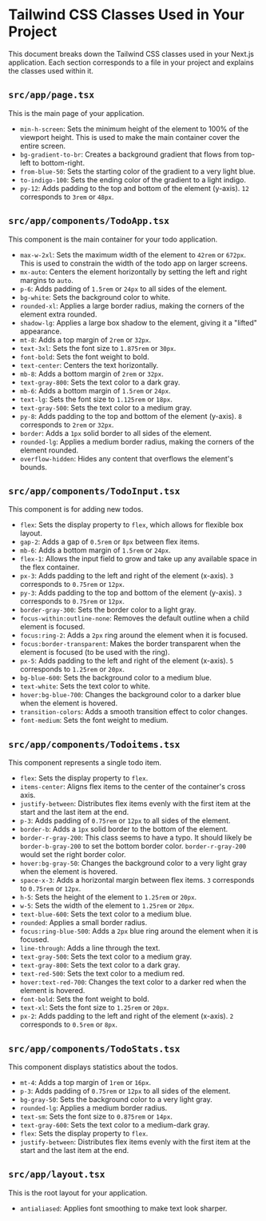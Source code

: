 
# Tailwind CSS Classes Used in Your Project

This document breaks down the Tailwind CSS classes used in your Next.js application. Each section corresponds to a file in your project and explains the classes used within it.

## `src/app/page.tsx`

This is the main page of your application.

- `min-h-screen`: Sets the minimum height of the element to 100% of the viewport height. This is used to make the main container cover the entire screen.
- `bg-gradient-to-br`: Creates a background gradient that flows from top-left to bottom-right.
- `from-blue-50`: Sets the starting color of the gradient to a very light blue.
- `to-indigo-100`: Sets the ending color of the gradient to a light indigo.
- `py-12`: Adds padding to the top and bottom of the element (y-axis). `12` corresponds to `3rem` or `48px`.

## `src/app/components/TodoApp.tsx`

This component is the main container for your todo application.

- `max-w-2xl`: Sets the maximum width of the element to `42rem` or `672px`. This is used to constrain the width of the todo app on larger screens.
- `mx-auto`: Centers the element horizontally by setting the left and right margins to `auto`.
- `p-6`: Adds padding of `1.5rem` or `24px` to all sides of the element.
- `bg-white`: Sets the background color to white.
- `rounded-xl`: Applies a large border radius, making the corners of the element extra rounded.
- `shadow-lg`: Applies a large box shadow to the element, giving it a "lifted" appearance.
- `mt-8`: Adds a top margin of `2rem` or `32px`.
- `text-3xl`: Sets the font size to `1.875rem` or `30px`.
- `font-bold`: Sets the font weight to bold.
- `text-center`: Centers the text horizontally.
- `mb-8`: Adds a bottom margin of `2rem` or `32px`.
- `text-gray-800`: Sets the text color to a dark gray.
- `mb-6`: Adds a bottom margin of `1.5rem` or `24px`.
- `text-lg`: Sets the font size to `1.125rem` or `18px`.
- `text-gray-500`: Sets the text color to a medium gray.
- `py-8`: Adds padding to the top and bottom of the element (y-axis). `8` corresponds to `2rem` or `32px`.
- `border`: Adds a `1px` solid border to all sides of the element.
- `rounded-lg`: Applies a medium border radius, making the corners of the element rounded.
- `overflow-hidden`: Hides any content that overflows the element's bounds.

## `src/app/components/TodoInput.tsx`

This component is for adding new todos.

- `flex`: Sets the display property to `flex`, which allows for flexible box layout.
- `gap-2`: Adds a gap of `0.5rem` or `8px` between flex items.
- `mb-6`: Adds a bottom margin of `1.5rem` or `24px`.
- `flex-1`: Allows the input field to grow and take up any available space in the flex container.
- `px-3`: Adds padding to the left and right of the element (x-axis). `3` corresponds to `0.75rem` or `12px`.
- `py-3`: Adds padding to the top and bottom of the element (y-axis). `3` corresponds to `0.75rem` or `12px`.
- `border-gray-300`: Sets the border color to a light gray.
- `focus-within:outline-none`: Removes the default outline when a child element is focused.
- `focus:ring-2`: Adds a `2px` ring around the element when it is focused.
- `focus:border-transparent`: Makes the border transparent when the element is focused (to be used with the ring).
- `px-5`: Adds padding to the left and right of the element (x-axis). `5` corresponds to `1.25rem` or `20px`.
- `bg-blue-600`: Sets the background color to a medium blue.
- `text-white`: Sets the text color to white.
- `hover:bg-blue-700`: Changes the background color to a darker blue when the element is hovered.
- `transition-colors`: Adds a smooth transition effect to color changes.
- `font-medium`: Sets the font weight to medium.

## `src/app/components/Todoitems.tsx`

This component represents a single todo item.

- `flex`: Sets the display property to `flex`.
- `items-center`: Aligns flex items to the center of the container's cross axis.
- `justify-between`: Distributes flex items evenly with the first item at the start and the last item at the end.
- `p-3`: Adds padding of `0.75rem` or `12px` to all sides of the element.
- `border-b`: Adds a `1px` solid border to the bottom of the element.
- `border-r-gray-200`: This class seems to have a typo. It should likely be `border-b-gray-200` to set the bottom border color. `border-r-gray-200` would set the right border color.
- `hover:bg-gray-50`: Changes the background color to a very light gray when the element is hovered.
- `space-x-3`: Adds a horizontal margin between flex items. `3` corresponds to `0.75rem` or `12px`.
- `h-5`: Sets the height of the element to `1.25rem` or `20px`.
- `w-5`: Sets the width of the element to `1.25rem` or `20px`.
- `text-blue-600`: Sets the text color to a medium blue.
- `rounded`: Applies a small border radius.
- `focus:ring-blue-500`: Adds a `2px` blue ring around the element when it is focused.
- `line-through`: Adds a line through the text.
- `text-gray-500`: Sets the text color to a medium gray.
- `text-gray-800`: Sets the text color to a dark gray.
- `text-red-500`: Sets the text color to a medium red.
- `hover:text-red-700`: Changes the text color to a darker red when the element is hovered.
- `font-bold`: Sets the font weight to bold.
- `text-xl`: Sets the font size to `1.25rem` or `20px`.
- `px-2`: Adds padding to the left and right of the element (x-axis). `2` corresponds to `0.5rem` or `8px`.

## `src/app/components/TodoStats.tsx`

This component displays statistics about the todos.

- `mt-4`: Adds a top margin of `1rem` or `16px`.
- `p-3`: Adds padding of `0.75rem` or `12px` to all sides of the element.
- `bg-gray-50`: Sets the background color to a very light gray.
- `rounded-lg`: Applies a medium border radius.
- `text-sm`: Sets the font size to `0.875rem` or `14px`.
- `text-gray-600`: Sets the text color to a medium-dark gray.
- `flex`: Sets the display property to `flex`.
- `justify-between`: Distributes flex items evenly with the first item at the start and the last item at the end.

## `src/app/layout.tsx`

This is the root layout for your application.

- `antialiased`: Applies font smoothing to make text look sharper.
